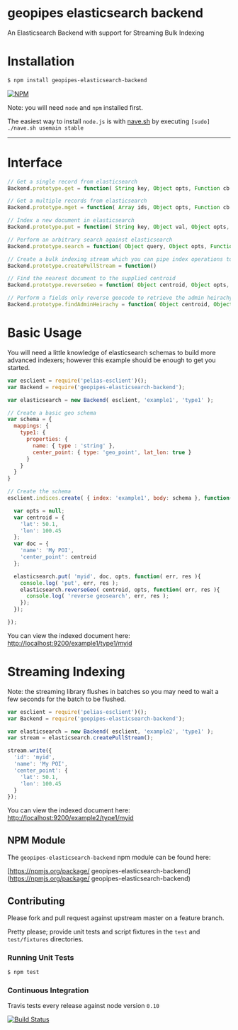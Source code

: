 # geopipes elasticsearch backend

An Elasticsearch Backend with support for Streaming Bulk Indexing

# Installation

```bash
$ npm install geopipes-elasticsearch-backend
```

[![NPM](https://nodei.co/npm/geopipes-elasticsearch-backend.png?downloads=true&stars=true)](https://nodei.co/npm/geopipes-elasticsearch-backend)

Note: you will need `node` and `npm` installed first.

The easiest way to install `node.js` is with [nave.sh](https://github.com/isaacs/nave) by executing `[sudo] ./nave.sh usemain stable`

---

# Interface

```javascript
// Get a single record from elasticsearch
Backend.prototype.get = function( String key, Object opts, Function cb )

// Get a multiple records from elasticsearch
Backend.prototype.mget = function( Array ids, Object opts, Function cb )

// Index a new document in elasticsearch
Backend.prototype.put = function( String key, Object val, Object opts, Function cb )

// Perform an arbitrary search against elasticsearch
Backend.prototype.search = function( Object query, Object opts, Function cb )

// Create a bulk indexing stream which you can pipe index operations to
Backend.prototype.createPullStream = function()

// Find the nearest document to the supplied centroid
Backend.prototype.reverseGeo = function( Object centroid, Object opts, Function cb )

// Perform a fields only reverse geocode to retrieve the admin heirachy
Backend.prototype.findAdminHeirachy = function( Object centroid, Object opts, Function cb )
```

# Basic Usage

You will need a little knowledge of elasticsearch schemas to build more advanced indexers; however this example should be enough to get you started.

```javascript
var esclient = require('pelias-esclient')();
var Backend = require('geopipes-elasticsearch-backend');

var elasticsearch = new Backend( esclient, 'example1', 'type1' );

// Create a basic geo schema
var schema = {
  mappings: {
    type1: {
      properties: {
        name: { type : 'string' },
        center_point: { type: 'geo_point', lat_lon: true }
      }
    }
  }
}

// Create the schema
esclient.indices.create( { index: 'example1', body: schema }, function( err, res ){

  var opts = null;
  var centroid = {
    'lat': 50.1,
    'lon': 100.45
  };
  var doc = {
    'name': 'My POI',
    'center_point': centroid
  };

  elasticsearch.put( 'myid', doc, opts, function( err, res ){
    console.log( 'put', err, res );
    elasticsearch.reverseGeo( centroid, opts, function( err, res ){
      console.log( 'reverse geosearch', err, res );
    });
  });

});
```

You can view the indexed document here: [http://localhost:9200/example1/type1/myid](http://localhost:9200/example1/type1/myid)

# Streaming Indexing

Note: the streaming library flushes in batches so you may need to wait
a few seconds for the batch to be flushed.

```javascript
var esclient = require('pelias-esclient')();
var Backend = require('geopipes-elasticsearch-backend');

var elasticsearch = new Backend( esclient, 'example2', 'type1' );
var stream = elasticsearch.createPullStream();

stream.write({
  'id': 'myid',
  'name': 'My POI',
  'center_point': {
    'lat': 50.1,
    'lon': 100.45
  }
});
```

You can view the indexed document here: [http://localhost:9200/example2/type1/myid](http://localhost:9200/example2/type1/myid)

## NPM Module

The `geopipes-elasticsearch-backend` npm module can be found here:

[https://npmjs.org/package/ geopipes-elasticsearch-backend](https://npmjs.org/package/ geopipes-elasticsearch-backend)

## Contributing

Please fork and pull request against upstream master on a feature branch.

Pretty please; provide unit tests and script fixtures in the `test` and `test/fixtures` directories.

### Running Unit Tests

```bash
$ npm test
```

### Continuous Integration

Travis tests every release against node version `0.10`

[![Build Status](https://travis-ci.org/geopipes/elasticsearch-backend.png?branch=master)](https://travis-ci.org/geopipes/elasticsearch-backend)